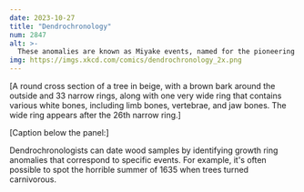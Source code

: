 ```yaml
---
date: 2023-10-27
title: "Dendrochronology"
num: 2847
alt: >-
  These anomalies are known as Miyake events, named for the pioneering scientist who discovered them and was tragically devoured by a carnivorous tree.
img: https://imgs.xkcd.com/comics/dendrochronology_2x.png
---
```

[A round cross section of a tree in beige, with a brown bark around the outside and 33 narrow rings, along with one very wide ring that contains various white bones, including limb bones, vertebrae, and jaw bones. The wide ring appears after the 26th narrow ring.]

[Caption below the panel:]

Dendrochronologists can date wood samples by identifying growth ring anomalies that correspond to specific events. For example, it's often possible to spot the horrible summer of 1635 when trees turned carnivorous.